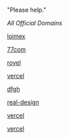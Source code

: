 "Please help."

*All Official Domains*

[loimex](https://realchat.loimex.es)

[77com](https://realchat.77com.ru)

[royel](https://chat-real.royel.cl)

[vercel](https://realz3.vercel.app)

[dfgh](https://realist.dfgh.in)

[real-design](https://chat.real-design.ro)

[vercel](https://rndm-real.vercel.app)

[vercel](https://realchatfr.vercel.app)
